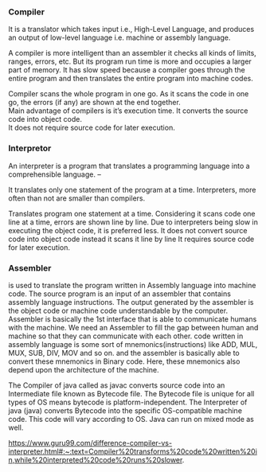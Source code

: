 ### Compiler

It is a translator which takes input i.e., High-Level Language, and produces an output of 
low-level language i.e. machine or assembly language. 

A compiler is more intelligent than an assembler it checks all kinds of limits, ranges, errors, etc.
But its program run time is more and occupies a larger part of memory. 
It has slow speed because a compiler goes through the entire program and then translates the entire program into machine codes.

Compiler scans the whole program in one go.
As it scans the code in one go, the errors (if any) are shown at the end together.	
Main advantage of compilers is it’s execution time.	
It converts the source code into object code.	
It does not require source code for later execution.

### Interpretor
An interpreter is a program that translates a programming language into a comprehensible language. –  

It translates only one statement of the program at a time.
Interpreters, more often than not are smaller than compilers. 

Translates program one statement at a time.
Considering it scans code one line at a time, errors are shown line by line.
Due to interpreters being slow in executing the object code, it is preferred less.
It does not convert source code into object code instead it scans it line by line
It requires source code for later execution.


### Assembler 
is used to translate the program written in Assembly language into machine code. 
The source program is an input of an assembler that contains assembly language instructions. 
The output generated by the assembler is the object code or machine code understandable by the computer. 
Assembler is basically the 1st interface that is able to communicate humans with the machine. 
We need an Assembler to fill the gap between human and machine so that they can communicate with each other. 
code written in assembly language is some sort of mnemonics(instructions) like ADD, MUL, MUX, SUB, DIV, MOV and so on. 
and the assembler is basically able to convert these mnemonics in Binary code. 
Here, these mnemonics also depend upon the architecture of the machine. 


The Compiler of java called as javac converts source code into an Intermediate file known as Bytecode file. 
The Bytecode file is unique for all types of OS means bytecode is platform-independent. 
The Interpreter of java (java) converts Bytecode into the specific OS-compatible machine code. This code will vary according to OS.
Java can run on mixed mode as well.

https://www.guru99.com/difference-compiler-vs-interpreter.html#:~:text=Compiler%20transforms%20code%20written%20in,while%20interpreted%20code%20runs%20slower.
